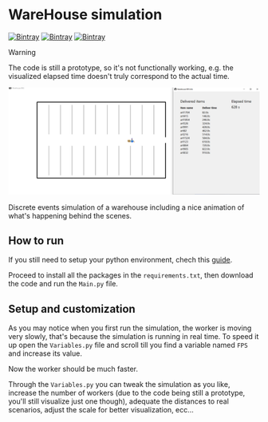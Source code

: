# WareHouse simulation
[![Bintray](https://img.shields.io/badge/python-3.12-blue?style=flat-square&logo=Python&logoColor=yellow&color=blue)](https://www.python.org/) [![Bintray](https://img.shields.io/badge/simpy-4.1.1-lightgreen?style=flat-square&logo=Simpy&logoColor=yellow&color=green)](https://simpy.readthedocs.io/en/latest/) [![Bintray](https://img.shields.io/badge/Maintainability-D-turkey?style=flat-square&logo=Code%20Climate&color=orange)](https://codeclimate.com/github/chessparov/warehouse-simulation)



> [!WARNING]
> The code is still a prototype, so it's not functionally working, e.g. the visualized elapsed time doesn't truly correspond to the actual time.


<img src="Images/Test.png">

Discrete events simulation of a warehouse including a nice animation of what's happening behind the scenes.

## How to run

If you still need to setup your python environment, chech this [guide](https://github.com/chessparov/chessparov/blob/main/python-setup.md). 

Proceed to install all the packages in the `requirements.txt`, then download the code and run the `Main.py` file.

## Setup and customization

As you may notice when you first run the simulation, the worker is moving very slowly, that's because the simulation is running in real time. To speed it up open the `Variables.py` file and scroll till you find a variable named `FPS` and increase its value. 

Now the worker should be much faster.

Through the `Variables.py` you can tweak the simulation as you like, increase the number of workers (due to the code being still a prototype, you'll still visualize just one though), adequate the distances to real scenarios, adjust the scale for better visualization, ecc...
